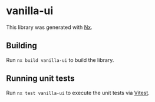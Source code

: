 # vanilla-ui

This library was generated with [Nx](https://nx.dev).

## Building

Run `nx build vanilla-ui` to build the library.

## Running unit tests

Run `nx test vanilla-ui` to execute the unit tests via [Vitest](https://vitest.dev/).
